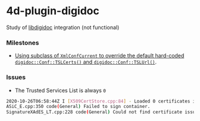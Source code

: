 # 4d-plugin-digidoc
Study of [libdigidoc](https://github.com/open-eid/libdigidoc) integration (not functional)

### Milestones

* [Using subclass of ``XmlConfCurrent`` to override the default hard-coded ``digidoc::Conf::TSLCerts()`` and ``digidoc::Conf::TSLUrl()``](http://open-eid.github.io/libdigidocpp/manual.html#CA-settings). 

### Issues

* The Trusted Services List is always ``0``

```sh
2020-10-26T06:58:44Z I [X509CertStore.cpp:84] - Loaded 0 certificates into TSL certificate store.
ASiC_E.cpp:350 code(General) Failed to sign container.
SignatureXAdES_LT.cpp:228 code(General) Could not find certificate issuer 'emailAddress=keisuke.miyako@4D.com,CN=localhost,OU=support,O=4D,L=Setagaya,ST=Tokyo,C=JP' in certificate store.
```
